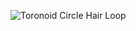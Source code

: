 ![Toronoid Circle Hair Loop](https://github.com/user-attachments/assets/eabbaf9f-5703-4d9b-9370-fcbd8ceec8d1)
